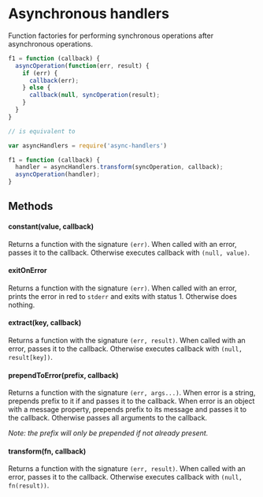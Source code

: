 # Asynchronous handlers

Function factories for performing synchronous operations after asynchronous operations.

```js
f1 = function (callback) {
  asyncOperation(function(err, result) {
    if (err) {
      callback(err);
    } else {
      callback(null, syncOperation(result);
    }
  }
}

// is equivalent to

var asyncHandlers = require('async-handlers')

f1 = function (callback) {
  handler = asyncHandlers.transform(syncOperation, callback);
  asyncOperation(handler);
}
```

## Methods

#### constant(value, callback)

Returns a function with the signature `(err)`.
When called with an error, passes it to the callback.
Otherwise executes callback with `(null, value)`.


#### exitOnError

Returns a function with the signature `(err)`.
When called with an error, prints the error in red to `stderr` and exits with status 1.
Otherwise does nothing.


#### extract(key, callback)

Returns a function with the signature `(err, result)`.
When called with an error, passes it to the callback.
Otherwise executes callback with `(null, result[key])`.


#### prependToError(prefix, callback)

Returns a function with the signature `(err, args...)`.
When error is a string, prepends prefix to it if and passes it to the callback.
When error is an object with a message property, prepends prefix to its message and passes it to the callback.
Otherwise passes all arguments to the callback.

_Note: the prefix will only be prepended if not already present._


#### transform(fn, callback)

Returns a function with the signature `(err, result)`.
When called with an error, passes it to the callback.
Otherwise executes callback with `(null, fn(result))`.
